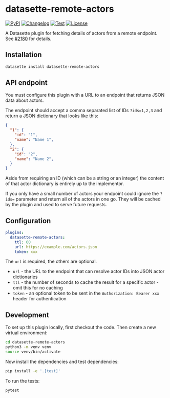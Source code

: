 # datasette-remote-actors

[![PyPI](https://img.shields.io/pypi/v/datasette-remote-actors.svg)](https://pypi.org/project/datasette-remote-actors/)
[![Changelog](https://img.shields.io/github/v/release/datasette/datasette-remote-actors?include_prereleases&label=changelog)](https://github.com/datasette/datasette-remote-actors/releases)
[![Test](https://github.com/datasette/datasette-remote-actors/actions/workflows/test.yml/badge.svg)](https://github.com/datasette/datasette-remote-actors/actions/workflows/test.yml)
[![License](https://img.shields.io/badge/license-Apache%202.0-blue.svg)](https://github.com/datasette/datasette-remote-actors/blob/main/LICENSE)

A Datasette plugin for fetching details of actors from a remote endpoint. See [#2180](https://github.com/simonw/datasette/issues/2180) for details.

## Installation

```bash
datasette install datasette-remote-actors
```

## API endpoint

You must configure this plugin with a URL to an endpoint that returns JSON data about actors.

The endpoint should accept a comma separated list of IDs `?ids=1,2,3` and return a JSON dictionary that looks like this:

```json
{
  "1": {
    "id": "1",
    "name": "Name 1",
  },
  "2": {
    "id": "2",
    "name": "Name 2",
  }
}
```
Aside from requiring an ID (which can be a string or an integer) the content of that actor dictionary is entirely up to the implementor.

If you only have a small number of actors your endpoint could ignore the `?ids=` parameter and return all of the actors in one go. They will be cached by the plugin and used to serve future requests.

## Configuration

```yaml
plugins:
  datasette-remote-actors:
    ttl: 60
    url: https://example.com/actors.json
    token: xxx
```
The `url` is required, the others are optional.

- `url` - the URL to the endpoint that can resolve actor IDs into JSON actor dictionaries
- `ttl` - the number of seconds to cache the result for a specific actor - omit this for no caching
- `token` - an optional token to be sent in the `Authorization: Bearer xxx` header for authentication

## Development

To set up this plugin locally, first checkout the code. Then create a new virtual environment:
```bash
cd datasette-remote-actors
python3 -m venv venv
source venv/bin/activate
```
Now install the dependencies and test dependencies:
```bash
pip install -e '.[test]'
```
To run the tests:
```bash
pytest
```
